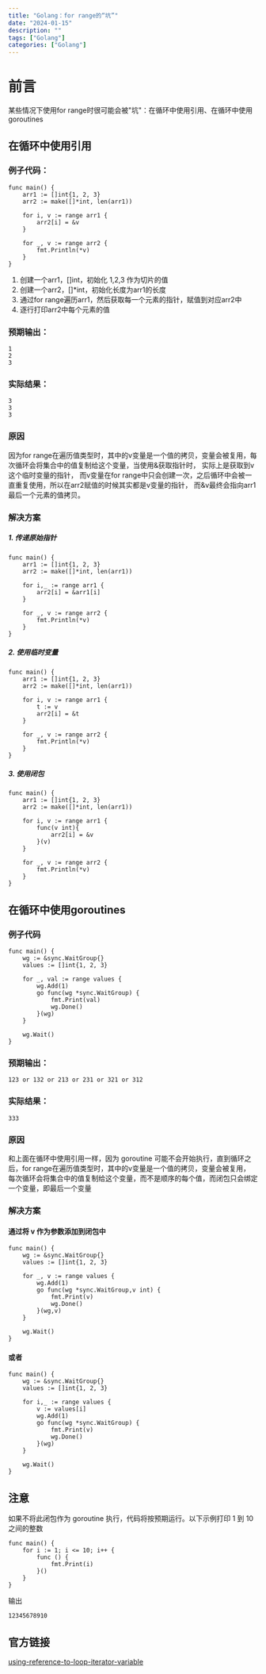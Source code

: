 ```yaml
---
title: "Golang：for range的“坑”"
date: "2024-01-15"
description: ""
tags: ["Golang"]
categories: ["Golang"]
---
```

# 前言
某些情况下使用for range时很可能会被"坑"：在循环中使用引用、在循环中使用goroutines

## 在循环中使用引用

### 例子代码：
```golang
func main() {
	arr1 := []int{1, 2, 3}
	arr2 := make([]*int, len(arr1))

	for i, v := range arr1 {
		arr2[i] = &v
	}

	for _, v := range arr2 {
		fmt.Println(*v)
	}
}
```
1. 创建一个arr1，[]int，初始化 1,2,3 作为切片的值
2. 创建一个arr2，[]*int，初始化长度为arr1的长度
3. 通过for range遍历arr1，然后获取每一个元素的指针，赋值到对应arr2中
4. 逐行打印arr2中每个元素的值

### 预期输出：
```shell
1
2
3
```

### 实际结果：
```shell
3
3
3
```

### 原因
因为for range在遍历值类型时，其中的v变量是一个值的拷贝，变量会被复用，每次循环会将集合中的值复制给这个变量，当使用&获取指针时，
实际上是获取到v这个临时变量的指针， 而v变量在for range中只会创建一次，之后循环中会被一直重复使用，所以在arr2赋值的时候其实都是v变量的指针，
而&v最终会指向arr1最后一个元素的值拷贝。

### 解决方案

##### 1. 传递原始指针
```golang
func main() {
    arr1 := []int{1, 2, 3}
    arr2 := make([]*int, len(arr1))
    
    for i,_ := range arr1 {
        arr2[i] = &arr1[i]
    }
    
    for _, v := range arr2 {
        fmt.Println(*v)
    }
}
```

##### 2. 使用临时变量
```golang
func main() {
    arr1 := []int{1, 2, 3}
    arr2 := make([]*int, len(arr1))
    
    for i, v := range arr1 {
        t := v
        arr2[i] = &t
    }
    
    for _, v := range arr2 {
        fmt.Println(*v)
    }
}
```

##### 3. 使用闭包
```golang
func main() {
    arr1 := []int{1, 2, 3}
    arr2 := make([]*int, len(arr1))

    for i, v := range arr1 {
        func(v int){
            arr2[i] = &v
        }(v)
    }

    for _, v := range arr2 {
        fmt.Println(*v)
    }
}
```

## 在循环中使用goroutines

### 例子代码
```golang
func main() {
    wg := &sync.WaitGroup{}
    values := []int{1, 2, 3}
    
    for _, val := range values {
        wg.Add(1)
        go func(wg *sync.WaitGroup) {
            fmt.Print(val)
            wg.Done()
        }(wg)
    }
    
    wg.Wait()
}
```

### 预期输出：
```shell
123 or 132 or 213 or 231 or 321 or 312
```

### 实际结果：
```shell
333
```

### 原因
和上面在循环中使用引用一样，因为 goroutine 可能不会开始执行，直到循环之后，for range在遍历值类型时，其中的v变量是一个值的拷贝，变量会被复用，
每次循环会将集合中的值复制给这个变量，而不是顺序的每个值，而闭包只会绑定一个变量，即最后一个变量

### 解决方案

#### 通过将 v 作为参数添加到闭包中
```golang
func main() {
    wg := &sync.WaitGroup{}
    values := []int{1, 2, 3}
    
    for _, v := range values {
        wg.Add(1)
        go func(wg *sync.WaitGroup,v int) {
            fmt.Print(v)
            wg.Done()
        }(wg,v)
    }
    
    wg.Wait()
}
```

#### 或者
```golang
func main() {
    wg := &sync.WaitGroup{}
    values := []int{1, 2, 3}
    
    for i,_ := range values {
        v := values[i]
        wg.Add(1)
        go func(wg *sync.WaitGroup) {
            fmt.Print(v)
            wg.Done()
        }(wg)
    }
    
    wg.Wait()
}
```

## 注意

如果不将此闭包作为 goroutine 执行，代码将按预期运行。以下示例打印 1 到 10 之间的整数
```golang
func main() {
    for i := 1; i <= 10; i++ {
        func () {
            fmt.Print(i)
        }()
    }
}
```
输出
```shell
12345678910
```

## 官方链接
[using-reference-to-loop-iterator-variable](https://github.com/golang/go/wiki/CommonMistakes#using-reference-to-loop-iterator-variable)

